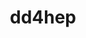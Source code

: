 ---
title: "dd4hep"
layout: cache
categories: [package, develop]
meta: {"compilers": ["gcc@11.4.0"], "num_specs": 15, "num_specs_by_stack": {"hep": 15, "root": 15}, "oss": ["ubuntu22.04"], "platforms": ["linux"], "stacks": ["hep", "root"], "targets": ["x86_64_v3"], "versions": ["1.31"]}
spec_details: [{"compiler": "gcc@11.4.0", "hash": "5dhc6btu6pzn76ojoxigtia4j7mbxujh", "os": "ubuntu22.04", "platform": "linux", "size": "-", "stacks": ["hep", "root"], "target": "x86_64_v3", "variants": ["build_system=cmake", "build_type=Release", "cxxstd=20", "+ddalign", "+ddcad", "+ddcond", "+dddetectors", "+dddigi", "+ddeve", "+ddg4", "+ddrec", "~debug", "~doc", "+edm4hep", "~geant4units", "generator=ninja", "+hepmc3", "~hepmc3-gz", "~ipo", "+lcio", "~tbb", "+utilityapps", "+xercesc"], "versions": ["1.31"]}, {"compiler": "gcc@11.4.0", "hash": "5zwbtfpxmaa6xsm2mae5xf2py23k4jdy", "os": "ubuntu22.04", "platform": "linux", "size": "-", "stacks": ["hep", "root"], "target": "x86_64_v3", "variants": ["build_system=cmake", "build_type=Release", "cxxstd=20", "+ddalign", "+ddcad", "+ddcond", "+dddetectors", "+dddigi", "+ddeve", "+ddg4", "+ddrec", "~debug", "~doc", "+edm4hep", "~geant4units", "generator=ninja", "+hepmc3", "~hepmc3-gz", "~ipo", "+lcio", "~tbb", "+utilityapps", "+xercesc"], "versions": ["1.31"]}, {"compiler": "gcc@11.4.0", "hash": "aozuz3l75ojh5hgyp4lpvnmh7sbyjrke", "os": "ubuntu22.04", "platform": "linux", "size": "-", "stacks": ["hep", "root"], "target": "x86_64_v3", "variants": ["build_system=cmake", "build_type=Release", "cxxstd=20", "+ddalign", "+ddcad", "+ddcond", "+dddetectors", "+dddigi", "+ddeve", "+ddg4", "+ddrec", "~debug", "~doc", "+edm4hep", "~geant4units", "generator=ninja", "+hepmc3", "~hepmc3-gz", "~ipo", "+lcio", "~tbb", "+utilityapps", "+xercesc"], "versions": ["1.31"]}, {"compiler": "gcc@11.4.0", "hash": "b4c42ohxioz7r4e2gmhfkbrfnojsabhu", "os": "ubuntu22.04", "platform": "linux", "size": "-", "stacks": ["hep", "root"], "target": "x86_64_v3", "variants": ["build_system=cmake", "build_type=Release", "cxxstd=20", "+ddalign", "+ddcad", "+ddcond", "+dddetectors", "+dddigi", "+ddeve", "+ddg4", "+ddrec", "~debug", "~doc", "+edm4hep", "~geant4units", "generator=ninja", "+hepmc3", "~hepmc3-gz", "~ipo", "+lcio", "~tbb", "+utilityapps", "+xercesc"], "versions": ["1.31"]}, {"compiler": "gcc@11.4.0", "hash": "b6snciu3v5f7nipxwx2ugcxw5nw2l3ez", "os": "ubuntu22.04", "platform": "linux", "size": "-", "stacks": ["hep", "root"], "target": "x86_64_v3", "variants": ["build_system=cmake", "build_type=Release", "cxxstd=20", "+ddalign", "+ddcad", "+ddcond", "+dddetectors", "+dddigi", "+ddeve", "+ddg4", "+ddrec", "~debug", "~doc", "+edm4hep", "~geant4units", "generator=ninja", "+hepmc3", "~hepmc3-gz", "~ipo", "+lcio", "~tbb", "+utilityapps", "+xercesc"], "versions": ["1.31"]}, {"compiler": "gcc@11.4.0", "hash": "fnlt623qqyc777rjx7q76tytrknvgmeo", "os": "ubuntu22.04", "platform": "linux", "size": "-", "stacks": ["hep", "root"], "target": "x86_64_v3", "variants": ["build_system=cmake", "build_type=Release", "cxxstd=20", "+ddalign", "+ddcad", "+ddcond", "+dddetectors", "+dddigi", "+ddeve", "+ddg4", "+ddrec", "~debug", "~doc", "+edm4hep", "~geant4units", "generator=ninja", "+hepmc3", "~hepmc3-gz", "~ipo", "+lcio", "~tbb", "+utilityapps", "+xercesc"], "versions": ["1.31"]}, {"compiler": "gcc@11.4.0", "hash": "h7jhxq6uuaubivddrmxwbxqamsfa7xit", "os": "ubuntu22.04", "platform": "linux", "size": "-", "stacks": ["hep", "root"], "target": "x86_64_v3", "variants": ["build_system=cmake", "build_type=Release", "cxxstd=20", "+ddalign", "+ddcad", "+ddcond", "+dddetectors", "+dddigi", "+ddeve", "+ddg4", "+ddrec", "~debug", "~doc", "+edm4hep", "~geant4units", "generator=ninja", "+hepmc3", "~hepmc3-gz", "~ipo", "+lcio", "~tbb", "+utilityapps", "+xercesc"], "versions": ["1.31"]}, {"compiler": "gcc@11.4.0", "hash": "pojaz3nem32cros3uag26wu4sdw2b5ki", "os": "ubuntu22.04", "platform": "linux", "size": "-", "stacks": ["hep", "root"], "target": "x86_64_v3", "variants": ["build_system=cmake", "build_type=Release", "cxxstd=20", "+ddalign", "+ddcad", "+ddcond", "+dddetectors", "+dddigi", "+ddeve", "+ddg4", "+ddrec", "~debug", "~doc", "+edm4hep", "~geant4units", "generator=ninja", "+hepmc3", "~hepmc3-gz", "~ipo", "+lcio", "~tbb", "+utilityapps", "+xercesc"], "versions": ["1.31"]}, {"compiler": "gcc@11.4.0", "hash": "scmapwrt5pdnwafmpsjhfkilkt4qn2kq", "os": "ubuntu22.04", "platform": "linux", "size": "-", "stacks": ["hep", "root"], "target": "x86_64_v3", "variants": ["build_system=cmake", "build_type=Release", "cxxstd=20", "+ddalign", "+ddcad", "+ddcond", "+dddetectors", "+dddigi", "+ddeve", "+ddg4", "+ddrec", "~debug", "~doc", "+edm4hep", "~geant4units", "generator=ninja", "+hepmc3", "~hepmc3-gz", "~ipo", "+lcio", "~tbb", "+utilityapps", "+xercesc"], "versions": ["1.31"]}, {"compiler": "gcc@11.4.0", "hash": "tlxbkxwsydhc76ug6wczdiap2zhbaqmq", "os": "ubuntu22.04", "platform": "linux", "size": "-", "stacks": ["hep", "root"], "target": "x86_64_v3", "variants": ["build_system=cmake", "build_type=Release", "cxxstd=20", "+ddalign", "+ddcad", "+ddcond", "+dddetectors", "+dddigi", "+ddeve", "+ddg4", "+ddrec", "~debug", "~doc", "+edm4hep", "~geant4units", "generator=ninja", "+hepmc3", "~hepmc3-gz", "~ipo", "+lcio", "~tbb", "+utilityapps", "+xercesc"], "versions": ["1.31"]}, {"compiler": "gcc@11.4.0", "hash": "w7xudsia4wlkxm6rtjl2xhztsajlgie6", "os": "ubuntu22.04", "platform": "linux", "size": "-", "stacks": ["hep", "root"], "target": "x86_64_v3", "variants": ["build_system=cmake", "build_type=Release", "cxxstd=20", "+ddalign", "+ddcad", "+ddcond", "+dddetectors", "+dddigi", "+ddeve", "+ddg4", "+ddrec", "~debug", "~doc", "+edm4hep", "~geant4units", "generator=ninja", "+hepmc3", "~hepmc3-gz", "~ipo", "+lcio", "~tbb", "+utilityapps", "+xercesc"], "versions": ["1.31"]}, {"compiler": "gcc@11.4.0", "hash": "wiz4mdy6wvtxs3t57rzcf7puapfjgbiy", "os": "ubuntu22.04", "platform": "linux", "size": "-", "stacks": ["hep", "root"], "target": "x86_64_v3", "variants": ["build_system=cmake", "build_type=Release", "cxxstd=20", "+ddalign", "+ddcad", "+ddcond", "+dddetectors", "+dddigi", "+ddeve", "+ddg4", "+ddrec", "~debug", "~doc", "+edm4hep", "~geant4units", "generator=ninja", "+hepmc3", "~hepmc3-gz", "~ipo", "+lcio", "~tbb", "+utilityapps", "+xercesc"], "versions": ["1.31"]}, {"compiler": "gcc@11.4.0", "hash": "wqvs4yxd54vjv25yp44z3zxfakwqws2b", "os": "ubuntu22.04", "platform": "linux", "size": "-", "stacks": ["hep", "root"], "target": "x86_64_v3", "variants": ["build_system=cmake", "build_type=Release", "cxxstd=20", "+ddalign", "+ddcad", "+ddcond", "+dddetectors", "+dddigi", "+ddeve", "+ddg4", "+ddrec", "~debug", "~doc", "+edm4hep", "~geant4units", "generator=ninja", "+hepmc3", "~hepmc3-gz", "~ipo", "+lcio", "~tbb", "+utilityapps", "+xercesc"], "versions": ["1.31"]}, {"compiler": "gcc@11.4.0", "hash": "x5czeaygvotbrxzxzsuryjgaiy5rjrcd", "os": "ubuntu22.04", "platform": "linux", "size": "-", "stacks": ["hep", "root"], "target": "x86_64_v3", "variants": ["build_system=cmake", "build_type=Release", "+ddalign", "+ddcad", "+ddcond", "+dddetectors", "+dddigi", "+ddeve", "+ddg4", "+ddrec", "~debug", "+edm4hep", "~geant4units", "generator=ninja", "+hepmc3", "~hepmc3-gz", "~ipo", "+lcio", "~tbb", "+utilityapps", "+xercesc"], "versions": ["1.31"]}, {"compiler": "gcc@11.4.0", "hash": "z4fpvjk7b2e2gpzwmngvobu576vb3xus", "os": "ubuntu22.04", "platform": "linux", "size": "-", "stacks": ["hep", "root"], "target": "x86_64_v3", "variants": ["build_system=cmake", "build_type=Release", "+ddalign", "+ddcad", "+ddcond", "+dddetectors", "+dddigi", "+ddeve", "+ddg4", "+ddrec", "~debug", "+edm4hep", "~geant4units", "generator=ninja", "+hepmc3", "~hepmc3-gz", "~ipo", "+lcio", "~tbb", "+utilityapps", "+xercesc"], "versions": ["1.31"]}]
---